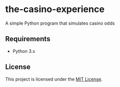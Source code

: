 # the-casino-experience
A simple Python program that simulates casino odds

## Requirements

- Python 3.x

## License

This project is licensed under the [MIT License](LICENSE).
